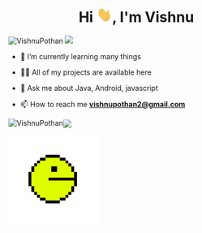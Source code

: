 <h1 align="center">Hi <img src="https://github.com/VishnuPothan/VishnuPothan/blob/main/extras/Hi.gif" height="30px" />, I'm Vishnu</h1>

<p align="left">
  <img src="https://komarev.com/ghpvc/?username=VishnuPothan" alt="VishnuPothan" />
  <a href="mailto:vishnupothan2@gmail.com"><img src='https://img.shields.io/badge/Gmail-mail%20me-red' /></a>
</p>

<p align="left">
  
- 🌱 I’m currently learning many things

- 👨‍💻 All of my projects are available here

- 💬 Ask me about Java, Android, javascript

- 📫 How to reach me **vishnupothan2@gmail.com**
</p>

 <p>
  <img align="left" src="https://github-readme-stats.vercel.app/api?username=VishnuPothan&show_icons=true" alt="VishnuPothan">
</p> 

  <p> 
    <img align="center" src="https://github-readme-stats.vercel.app/api/top-langs/?username=VishnuPothan&layout=compact&show_icons=true" />
 </p> 

 <img align="center" src="https://github.com/VishnuPothan/VishnuPothan/blob/main/extras/packman.gif?raw=true" width="180"></p>
